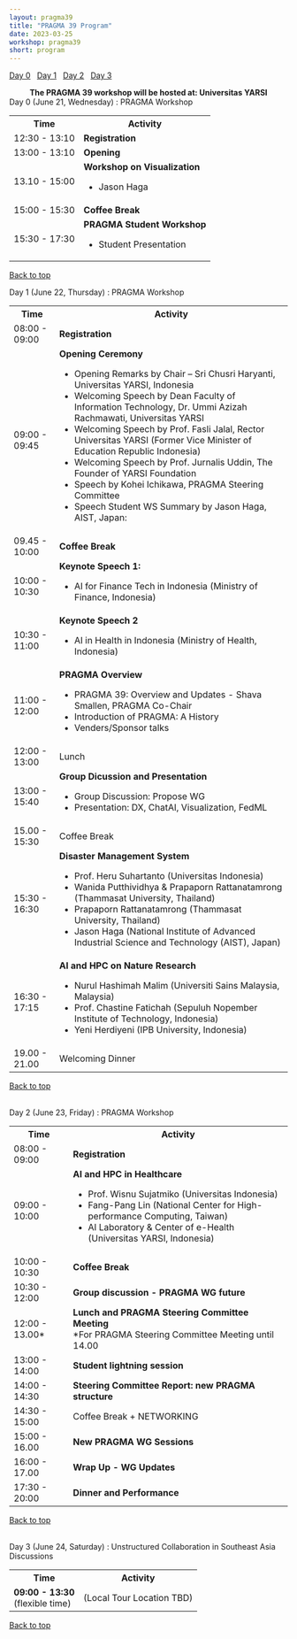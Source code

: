 ```yaml
---
layout: pragma39
title: "PRAGMA 39 Program"
date: 2023-03-25
workshop: pragma39
short: program
---
```


[Day 0](#day0)&nbsp;&nbsp; [Day 1](#day1)&nbsp;&nbsp; [Day 2](#day2)&nbsp;&nbsp; [Day 3](#day3)&nbsp;&nbsp;

<div class="alert">
  <center>
    <b>The PRAGMA 39 workshop will be hosted at: Universitas YARSI</b>
  </center>
</div>

<div class="border39" id="day1">Day 0 (June 21, Wednesday) : PRAGMA Workshop</div>
<table class="program39">
  <tbody><tr>
    <th>Time</th>
    <th>Activity</th>
  </tr>
  <tr>
    <td>12:30 - 13:10</td>
    <td><b>Registration</b></td>
  </tr>
  <tr>
    <td>13:00 - 13:10</td>
    <td><b>Opening</b></td>
  </tr>
  <tr>
    <td>13.10 - 15:00</td>
    <td><b>Workshop on Visualization</b>
    <ul>
        <li>Jason Haga</li>
      </ul>
    </td>
  </tr>
  <tr>
    <td>15:00 - 15:30</td>
    <td class="break"><b>Coffee Break</b></td>
  </tr>
  <tr>
    <td>15:30 - 17:30</td>
    <td><b>PRAGMA Student Workshop</b>
      <ul>
        <li>Student Presentation</li>
      </ul>
    </td>
  </tr>
</tbody></table>

[Back to top](/pragma39-program)

<div class="border39" id="day1">Day 1 (June 22, Thursday) : PRAGMA Workshop</div>

<table class="program39">
  <tbody><tr>
    <th>Time</th>
    <th>Activity</th>
  </tr>
  <tr>
    <td>08:00 - 09:00</td>
    <td><b>Registration</b></td>
  </tr>
  <tr>
    <td>09:00 - 09:45</td>
    <td><b>Opening Ceremony</b> </br>
      <ul>
        <li>Opening Remarks by Chair – Sri Chusri Haryanti, Universitas YARSI, Indonesia</li>
        <li>Welcoming Speech by Dean Faculty of Information Technology, Dr. Ummi Azizah Rachmawati, Universitas YARSI</li>
         <li>Welcoming Speech by Prof. Fasli Jalal, Rector Universitas YARSI (Former Vice Minister of Education Republic Indonesia)</li>
         <li>Welcoming Speech by Prof. Jurnalis Uddin, The Founder of YARSI Foundation</li>
        <li>Speech by Kohei Ichikawa, PRAGMA Steering Committee</li>
        <li>Speech Student WS Summary by Jason Haga, AIST, Japan: </li>
      </ul>
    </td>
  </tr>
  <tr>
    <td>09.45 - 10:00</td>
    <td class="break"><b>Coffee Break</b></td>
  </tr>
  <tr>
    <td>10:00 - 10:30</td>
    <td><b>Keynote Speech 1: </b>
      <ul>
        <li>AI for Finance Tech in Indonesia (Ministry of Finance, Indonesia)</li>
      </ul>
    </td>
  </tr>
  <tr>
    <td>10:30 - 11:00</td>
    <td><b>Keynote Speech 2</b>
      <ul>
        <li>AI in Health in Indonesia (Ministry of Health, Indonesia)</li>
      </ul>
    </td>
  </tr>
    <tr>
    <td>11:00 - 12:00</td>
    <td><b>PRAGMA Overview</b>
      <ul>
        <li>PRAGMA 39: Overview and Updates - Shava Smallen, PRAGMA Co-Chair</li>
        <li>Introduction of PRAGMA: A History</li>
        <li>Venders/Sponsor talks
        </li>
      </ul>
    </td>
  </tr>
  <tr>
    <td>12:00 - 13:00</td>
     <td class="break">Lunch</td>
  </tr>
  <tr>
    <td>13:00 - 15:40</td>
    <td><b>Group Dicussion and Presentation</b>
      <ul>
        <li>Group Discussion: Propose WG</li>
        <li>Presentation: DX, ChatAI, Visualization, FedML</li>
      </ul>
    </td>
  </tr>
  <tr>
    <td>15.00 - 15:30</td>
    <td class="break">Coffee Break  </td>
  </tr>
  <tr>
    <td>15:30 - 16:30</td>
    <td><b>Disaster Management System</b>
      <ul>
        <li>Prof. Heru Suhartanto (Universitas Indonesia) </li>
        <li>Wanida Putthividhya & Prapaporn Rattanatamrong (Thammasat University, Thailand) </li>
        <li>Prapaporn Rattanatamrong (Thammasat University, Thailand)</li>
        <li>Jason Haga (National Institute of Advanced Industrial Science and Technology (AIST), Japan)</li>
      </ul>
    </td>
  </tr>
  <tr>
    <td>16:30 - 17:15</td>
    <td><b>AI and HPC on Nature Research</b>
      <ul>
        <li>Nurul Hashimah Malim (Universiti Sains Malaysia, Malaysia) </li>
        <li>Prof. Chastine Fatichah (Sepuluh Nopember Institute of Technology, Indonesia)</li>
        <li>Yeni Herdiyeni (IPB University, Indonesia)</li>
      </ul>
    </td>
  </tr>
  <tr>
    <td>19.00 - 21.00</td>
    <td class="break">Welcoming Dinner </td>
  </tr>

</tbody></table>

[Back to top](/pragma39-program)

<br>

<div class="border39" id="day2">Day 2 (June 23, Friday) : PRAGMA Workshop</div>

<table class="program39">
  <tbody><tr>
    <th>Time</th>
    <th>Activity</th>
  </tr>
  <tr>
    <td>08:00 - 09:00</td>
    <td><b>Registration</b></td>
  </tr>
  <tr>
    <td>09:00 - 10:00</td>
    <td><b>AI and HPC in Healthcare</b><br>
      <ul>
        <li>Prof. Wisnu Sujatmiko (Universitas Indonesia) </li>
        <li>Fang-Pang Lin (National Center for High-performance Computing, Taiwan)</li>
        <li>AI Laboratory & Center of e-Health (Universitas YARSI, Indonesia)</li>
      </ul>
    </td>
  </tr>
  <tr>
    <td>10:00 - 10:30</td>
    <td class="break"><b>Coffee Break</b></td>
  </tr>
  <tr>
    <td>10:30 - 12:00</td>
    <td><b>Group discussion - PRAGMA WG future</b>
    </td>
  </tr>
  <tr>
    <td>12:00 - 13.00*</td>
    <td><b>Lunch and PRAGMA Steering Committee Meeting</b> <br>
      *For PRAGMA Steering Committee Meeting until 14.00
    </ul>
    </td>
  </tr>
  <tr>
    <td>13:00 - 14:00</td>
    <td><b>Student lightning session</b> <br>
    </td>
  </tr>
  <tr>
    <td>14:00 - 14:30</td>
    <td><b>Steering Committee Report: new PRAGMA structure</b> <br>
    </td>
  </tr>
  <tr>
    <td>14:30 - 15:00</td>
    <td class="break">Coffee Break  + NETWORKING</td>
  </tr>
  <tr>
    <td>15:00 - 16.00</td>
    <td><b>New PRAGMA WG Sessions</b>
    </td>
  </tr>
  <tr>
    <td>16:00 - 17.00</td>
    <td><b>Wrap Up - WG Updates</b>
    </td>
  </tr>
  <tr>
    <td>17:30 - 20:00</td>
    <td><b>Dinner and Performance</b>
    </td>
  </tr>
</tbody></table>

[Back to top](/pragma39-program)

<br>

<div class="border39" id="day3">Day 3 (June 24, Saturday) :  Unstructured Collaboration in Southeast Asia Discussions</div>

<table class="program39">
  <tbody><tr>
    <th>Time</th>
    <th>Activity</th>
  </tr>
  <td>
    <b>09:00 - 13:30</b>
    <br>(flexible time)
  </td>
  <td>(Local Tour Location TBD)</td></tr>
</tbody></table>

[Back to top](/pragma39-program)

<br>
